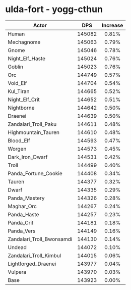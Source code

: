 # ulda-fort - yogg-cthun
| Actor | DPS | Increase |
|---|:---:|:---:|
|Human|145082|0.81%|
|Mechagnome|145063|0.79%|
|Gnome|145046|0.78%|
|Night_Elf_Haste|145024|0.76%|
|Goblin|145023|0.76%|
|Orc|144749|0.57%|
|Void_Elf|144704|0.54%|
|Kul_Tiran|144665|0.52%|
|Night_Elf_Crit|144652|0.51%|
|Nightborne|144642|0.50%|
|Draenei|144639|0.50%|
|Zandalari_Troll_Paku|144611|0.48%|
|Highmountain_Tauren|144610|0.48%|
|Blood_Elf|144593|0.47%|
|Worgen|144573|0.45%|
|Dark_Iron_Dwarf|144531|0.42%|
|Troll|144499|0.40%|
|Panda_Fortune_Cookie|144408|0.34%|
|Tauren|144377|0.32%|
|Dwarf|144335|0.29%|
|Panda_Mastery|144326|0.28%|
|Maghar_Orc|144267|0.24%|
|Panda_Haste|144257|0.23%|
|Panda_Crit|144181|0.18%|
|Panda_Vers|144149|0.16%|
|Zandalari_Troll_Bwonsamdi|144130|0.14%|
|Undead|144072|0.10%|
|Zandalari_Troll_Kimbul|144015|0.06%|
|Lightforged_Draenei|143977|0.04%|
|Vulpera|143970|0.03%|
|Base|143923|0.00%|
